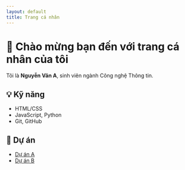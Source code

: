 ```yaml
---
layout: default
title: Trang cá nhân
---
```


# 👋 Chào mừng bạn đến với trang cá nhân của tôi

Tôi là **Nguyễn Văn A**, sinh viên ngành Công nghệ Thông tin.  

## 💡 Kỹ năng
- HTML/CSS
- JavaScript, Python
- Git, GitHub

## 🚀 Dự án
- [Dự án A](https://github.com/username/du-an-a)
- [Dự án B](https://github.com/username/du-an-b)

